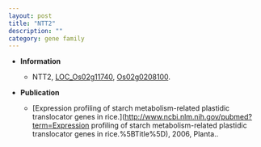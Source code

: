 ```yaml
---
layout: post
title: "NTT2"
description: ""
category: gene family
---
```


* **Information**  
    + NTT2, [LOC_Os02g11740](http://rice.uga.edu/cgi-bin/ORF_infopage.cgi?orf=LOC_Os02g11740), [Os02g0208100](https://rapdb.dna.affrc.go.jp/locus/?name=Os02g0208100).

* **Publication**  
    + [Expression profiling of starch metabolism-related plastidic translocator genes in rice.](http://www.ncbi.nlm.nih.gov/pubmed?term=Expression profiling of starch metabolism-related plastidic translocator genes in rice.%5BTitle%5D), 2006, Planta..


